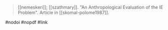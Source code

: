 > [[nemeskeri]]; [[szathmary]]. "An Anthropological Evaluation of the IE Problem". Article in [[skomal-polome1987]].

#nodoi #nopdf #link 
